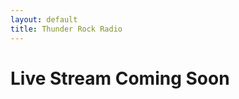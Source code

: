 ```yaml
---
layout: default
title: Thunder Rock Radio
---
```


<!--<audio controls>
  <source src="http://onair.thunderrock.ca:8000/thunder.mp3" type="audio/mpeg">
</audio>-->
<!--<a href="http://onair.thunderrock.ca:8000/thunder.mp3" target="_blank">Live Stream Here</a>-->
# Live Stream Coming Soon
